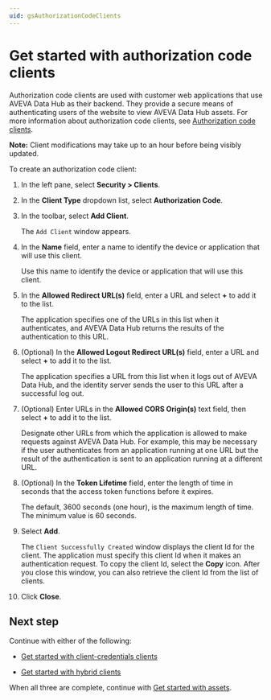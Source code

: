 ```yaml
---
uid: gsAuthorizationCodeClients
---
```


# Get started with authorization code clients

Authorization code clients are used with customer web applications that use AVEVA Data Hub as their backend. They provide a secure means of authenticating users of the website to view AVEVA Data Hub assets. For more information about authorization code clients, see [Authorization code clients](xref:ccClients#authorization-code-client).

**Note:** Client modifications may take up to an hour before being visibly updated.

To create an authorization code client:

1. In the left pane, select **Security > Clients**.

1. In the **Client Type** dropdown list, select **Authorization Code**.

1. In the toolbar, select **Add Client**.

   The `Add Client` window appears.

1. In the **Name** field, enter a name to identify the device or application that will use this client. 

   Use this name to identify the device or application that will use this client.

1. In the **Allowed Redirect URL(s)** field, enter a URL and select  **+**  to add it to the list. 

   The application specifies one of the URLs in this list when it authenticates, and AVEVA Data Hub returns the results of the authentication to this URL.

1. (Optional) In the **Allowed Logout Redirect URL(s)** field, enter a URL and select **+**  to add it to the list. 
   
   The application specifies a URL from this list when it logs out of AVEVA Data Hub, and the identity server sends the user to this URL after a successful log out.
   
1. (Optional) Enter URLs in the **Allowed CORS Origin(s)** text field, then select **+** to add it to the list. <!--VTT, 12/13/21: New step added since it was missing. Requested by N. Parakh & A. Woodall.-->
   
   Designate other URLs from which the application is allowed to make requests against AVEVA Data Hub. For example, this may be necessary if the user authenticates from an application running at one URL but the result of the authentication is sent to an application running at a different URL.

1. (Optional) In the **Token Lifetime** field, enter the length of time in seconds that the access token functions before it expires. 

   The default, 3600 seconds (one hour), is the maximum length of time. The minimum value is 60 seconds.

1. Select **Add**.  

   The `Client Successfully Created` window displays the client Id for the client. The application must specify this client Id when it makes an authentication request. To copy the client Id, select the **Copy** icon. After you close this window, you can also retrieve the client Id from the list of clients.

1. Click **Close**.

## Next step

Continue with either of the following:

- [Get started with client-credentials clients](xref:gsClientCredentialsClients) 

- [Get started with hybrid clients](xref:gsHybridClients)

When all three are complete, continue with [Get started with assets](xref:gsAssets).
